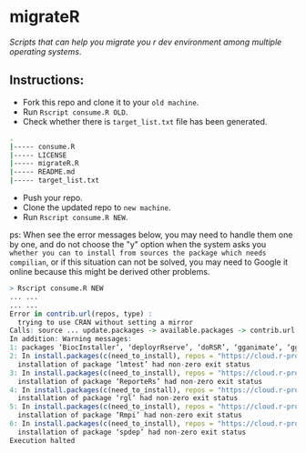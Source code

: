# migrateR

*Scripts that can help you migrate you r dev environment among multiple operating systems*.


## Instructions:

- Fork this repo and clone it to your `old machine`.
- Run `Rscript consume.R OLD`.
- Check whether there is `target_list.txt` file has been generated.


```bash
.
|----- consume.R
|----- LICENSE
|----- migrateR.R
|----- README.md
|----- target_list.txt
```

- Push your repo.
- Clone the updated repo to `new machine`.
- Run `Rscript consume.R NEW`.

ps: When see the error messages below, you may need to handle them one by one, and do not choose the "y" option when the system asks you `whether you can to install from sources the package which needs compilian`, or if this situation can not be solved, you may need to Google it online because this might be derived other problems.

```r
> Rscript consume.R NEW
... ...
... ...
Error in contrib.url(repos, type) :
  trying to use CRAN without setting a mirror
Calls: source ... update.packages -> available.packages -> contrib.url
In addition: Warning messages:
1: packages ‘BiocInstaller’, ‘deployrRserve’, ‘doRSR’, ‘gganimate’, ‘ggradar’, ‘googleCharts’, ‘impute’, ‘lego’, ‘mrsdeploy’, ‘olapR’, ‘openNLPmodels.en’, ‘parallelRandomForest’, ‘r4ds’, ‘rCharts’, ‘rhdf5’, ‘Rweibo’, ‘slidify’, ‘slidifyLibraries’, ‘sqlrutils’, ‘stockPortfolio’, ‘taskscheduleR’, ‘translations’, ‘zlibbioc’ are not available (for R version 3.4.4)
2: In install.packages(c(need_to_install), repos = "https://cloud.r-project.org/",  :
  installation of package ‘lmtest’ had non-zero exit status
3: In install.packages(c(need_to_install), repos = "https://cloud.r-project.org/",  :
  installation of package ‘ReporteRs’ had non-zero exit status
4: In install.packages(c(need_to_install), repos = "https://cloud.r-project.org/",  :
  installation of package ‘rgl’ had non-zero exit status
5: In install.packages(c(need_to_install), repos = "https://cloud.r-project.org/",  :
  installation of package ‘Rmpi’ had non-zero exit status
6: In install.packages(c(need_to_install), repos = "https://cloud.r-project.org/",  :
  installation of package ‘spdep’ had non-zero exit status
Execution halted
```
